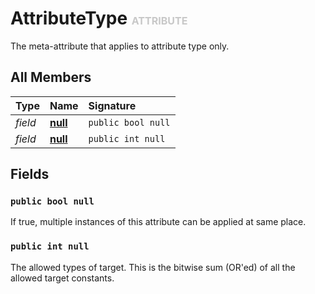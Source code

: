 # AttributeType <font color="#C8C8C8" size="3">ATTRIBUTE</font>

The meta-attribute that applies to attribute type only.

## All Members
|**Type**|**Name**|**Signature**
|:-------|:-------|:------------
|*field*|<a href="#f-null"><b>null</b></a>|`public bool null`
|*field*|<a href="#f-null"><b>null</b></a>|`public int null`

## Fields
<a name="f-null"></a>
### <code>public bool null</code>
If true, multiple instances of this attribute can be applied at same place.<a name="f-null"></a>
### <code>public int null</code>
The allowed types of target. This is the bitwise sum (OR'ed) of all the allowed target constants.
